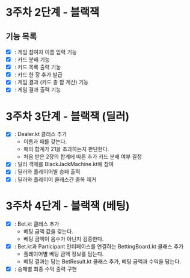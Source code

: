 # 3주차 2단계 - 블랙잭
## 기능 목록
- [x] : 게임 참여자 이름 입력 기능
- [x] : 카드 분배 기능
- [x] : 카드 목록 출력 기눙
- [x] : 카드 한 장 추가 발급
- [x] : 게임 결과 (카드 총 합 계산) 기능
- [x] : 게임 결과 출력 기능
# 3주차 3단계 - 블랙잭 (딜러)
- [x] : Dealer.kt 클래스 추가
    - 이름과 패를 갖는다.
    - 패의 합계가 21을 초과하는지 판단한다.
    - 처음 받은 2장의 합계에 따른 추가 카드 분배 여부 결정
- [x] : 딜러 객체를 BlackJackMachine.kt에 참여
- [x] : 딜러와 플레이어별 승패 출력
- [x] : 딜러와 플레이어 클래스간 중복 제거
# 3주차 4단계 - 블랙잭 (베팅)
- [x] : Bet.kt 클래스 추가
    - 베팅 금액 값을 갖는다.
    - 베팅 금액이 음수가 아닌지 검증한다.
- [x] : Bet.kt과 Participant 인터페이스를 연결하는 BettingBoard.kt 클래스 추가
    - 플레이어별 베팅 금액 정보를 담는다. 
    - 베팅 결과는 담는 BetResult.kt 클래스 추가, 베팅 금액과 수익을 담는다.
- [x] : 승패별 최종 수익 출력 구현